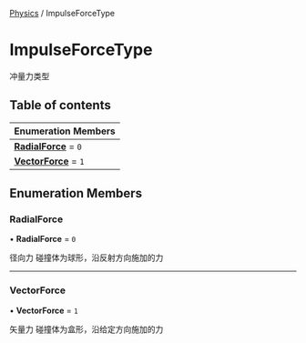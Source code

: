 [Physics](../groups/Physics.Physics.md) / ImpulseForceType

# ImpulseForceType <Badge type="tip" text="Enumeration" /> <Score text="ImpulseForceType" />

冲量力类型

## Table of contents

| Enumeration Members |
| :-----|
| **[RadialForce](Gameplay.ImpulseForceType.md#radialforce)** = ``0`` <br> |
| **[VectorForce](Gameplay.ImpulseForceType.md#vectorforce)** = ``1`` <br> |

## Enumeration Members

### RadialForce <Score text="RadialForce" /> 

• **RadialForce** = ``0``

径向力
碰撞体为球形，沿反射方向施加的力

___

### VectorForce <Score text="VectorForce" /> 

• **VectorForce** = ``1``

矢量力
碰撞体为盒形，沿给定方向施加的力
